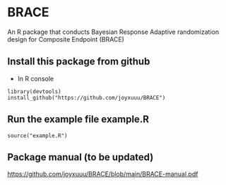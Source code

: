 # BRACE
An R package that conducts Bayesian Response Adaptive randomization design for Composite Endpoint (BRACE)

## Install this package from github
* In R console

```{R}
library(devtools)
install_github("https://github.com/joyxuuu/BRACE") 
```

## Run the example file example.R

```{R}
source("example.R")
```

## Package manual (to be updated)

https://github.com/joyxuuu/BRACE/blob/main/BRACE-manual.pdf
